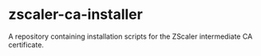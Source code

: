 # zscaler-ca-installer
A repository containing installation scripts for the ZScaler intermediate CA certificate.

